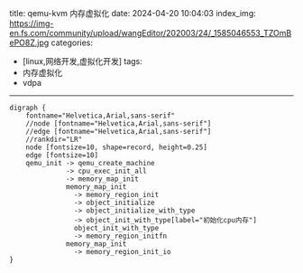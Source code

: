 title: qemu-kvm 内存虚拟化
date: 2024-04-20 10:04:03
index_img: https://img-en.fs.com/community/upload/wangEditor/202003/24/_1585046553_TZOmBePO8Z.jpg
categories:
  - [linux,网络开发,虚拟化开发]
tags:
 - 内存虚拟化
 - vdpa
---
```graphviz
digraph {
    fontname="Helvetica,Arial,sans-serif"
    //node [fontname="Helvetica,Arial,sans-serif"]
    //edge [fontname="Helvetica,Arial,sans-serif"]
    //rankdir="LR"
    node [fontsize=10, shape=record, height=0.25]
    edge [fontsize=10]
    qemu_init -> qemu_create_machine
              -> cpu_exec_init_all
              -> memory_map_init
              memory_map_init
                -> memory_region_init
                -> object_initialize
                -> object_initialize_with_type
                -> object_init_with_type[label="初始化cpu内存"]
                object_init_with_type
                -> memory_region_initfn
              memory_map_init
                -> memory_region_init_io
}
```